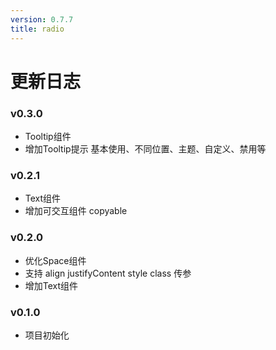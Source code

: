 ```yaml
---
version: 0.7.7
title: radio
---
```




# 更新日志

### v0.3.0
- Tooltip组件
- 增加Tooltip提示 基本使用、不同位置、主题、自定义、禁用等

### v0.2.1
- Text组件
- 增加可交互组件 copyable

### v0.2.0
- 优化Space组件
- 支持 align justifyContent style class 传参
- 增加Text组件

### v0.1.0

- 项目初始化
